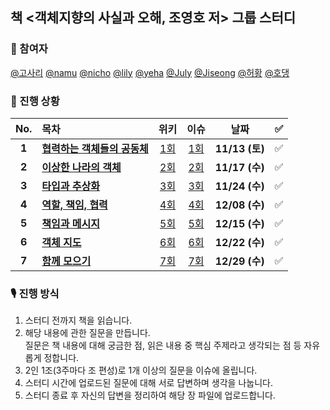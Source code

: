 ## 책 <객체지향의 사실과 오해, 조영호 저> 그룹 스터디
### 👫 참여자
[@고사리](https://github.com/FIIIIN) [@namu](https://github.com/jsim27) [@nicho](https://github.com/Kim-EunsooSilver) [@lily](https://github.com/yeahg-dev) [@yeha](https://github.com/ye-ha) [@July](https://github.com/July911) [@Jiseong](https://github.com/yim2627) [@허황](https://github.com/hwangjeha) [@호댕](https://github.com/yanghojoon) 

### 📖 진행 상황

|  No.  | 목차                             | 위키           | 이슈           | 날짜           | ✅  |
| :---: | :------------------------------- | :-------------------------------: | :-------------------------------: | :-------------: | :-: |
| **1** | **[협력하는 객체들의 공동체](01_협력하는_객체들의_공동체.md)** | [1회](https://github.com/de-vook/The-Essence-of-Object-Orientation/wiki/2021.11.13-1%ED%9A%8C) | [1회](https://github.com/de-vook/The-Essence-of-Object-Orientation/milestone/1) | **11/13 (토)** | ✅  |
| **2** | **[이상한 나라의 객체](02_이상한_나라의_객체.md)** | [2회](https://github.com/de-vook/The-Essence-of-Object-Orientation/wiki/2021.11.17-2%ED%9A%8C) | [2회](https://github.com/de-vook/The-Essence-of-Object-Orientation/milestone/2) | **11/17 (수)** |  ✅  |
| **3** | **[타입과 추상화](03_타입과_추상화.md)** | [3회](https://github.com/de-vook/The-Essence-of-Object-Orientation/wiki/2021.11.24-3%ED%9A%8C) | [3회](https://github.com/de-vook/The-Essence-of-Object-Orientation/milestone/3) | **11/24 (수)** | ✅  |
| **4** | **[역할, 책임, 협력](04_역할,_책임,_협력.md)** | [4회](https://github.com/de-vook/The-Essence-of-Object-Orientation/wiki/2021.12.08-4%ED%9A%8C) | [4회](https://github.com/de-vook/The-Essence-of-Object-Orientation/milestone/4) | **12/08 (수)** |  ✅ |
| **5** | **[책임과 메시지](05_책임과_메시지.md)** | [5회](https://github.com/de-vook/The-Essence-of-Object-Orientation/wiki/2021.12.15-5%ED%9A%8C) | [5회](https://github.com/de-vook/The-Essence-of-Object-Orientation/milestone/5) | **12/15 (수)** | ✅ |
| **6** | **[객체 지도](06_객체_지도.md)** | [6회](https://github.com/de-vook/The-Essence-of-Object-Orientation/wiki/2021.12.22-6%ED%9A%8C) | [6회](https://github.com/de-vook/The-Essence-of-Object-Orientation/milestone/6) |  **12/22 (수)** | ✅ |
| **7** | **[함께 모으기](07_함께_모으기.md)** | [7회](https://github.com/de-vook/The-Essence-of-Object-Orientation/wiki/2021.12.29-7%ED%9A%8C) | [7회](https://github.com/de-vook/The-Essence-of-Object-Orientation/milestone/7) | **12/29 (수)** | ✅ |

### 🎙 진행 방식

1. 스터디 전까지 책을 읽습니다.
2. 해당 내용에 관한 질문을 만듭니다.  
  질문은 책 내용에 대해 궁금한 점, 읽은 내용 중 핵심 주제라고 생각되는 점 등 자유롭게 정합니다.
3. 2인 1조(3주마다 조 편성)로 1개 이상의 질문을 이슈에 올립니다.
4. 스터디 시간에 업로드된 질문에 대해 서로 답변하며 생각을 나눕니다.
5. 스터디 종료 후 자신의 답변을 정리하여 해당 장 파일에 업로드합니다.
